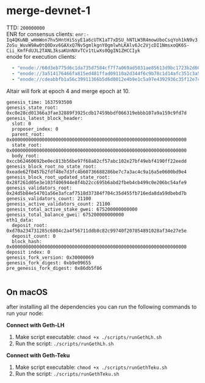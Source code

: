 # merge-devnet-1
TTD: `200000000`  
ENR for consensus clients: `enr:-Iq4QKuNB_wHmWon7hv5HntHiSsyE1a6cUTK1aT7xDSU_hNTLW3R4mowUboCsqYoh1kN9v3ZoSu_WuvW9Aw0tQ0Dxv6GAXxQ7Nv5gmlkgnY0gmlwhLKAlv6Jc2VjcDI1NmsxoQK6S-Cii_KmfFdUJL2TANL3ksaKUnNXvTCv1tLwXs0QgIN1ZHCCIyk`    
enode for execution clients:
```yaml
  - "enode://68d3eb775d6c1da735d7584cf7f7a069ad5031ae85613d9bc1723b2d60778e09e9f07734a3c9e5c149ae2c385dca448374064b3d9d0e5b73d0efa65e66039c01@137.184.108.205:30303"
  - "enode://3a514176466fa815ed481ffad09110a2d344f6c9b78c1d14afc351c3a51be33d8072e77939dc03ba44790779b7a1025baf3003f6732430e20cd9b76d953391b3@137.184.97.41:30303"
  - "enode://cdeabbfb1a56c39911366b5d6d0012e4b9e1c5a97e4392936c35f12e7ca27b2bc10172045387ffbdc7a2d43ff7e6b7c7107bc55a372561d33282f1a6b320925d@137.184.109.34:30303"
```

Altair will fork at epoch 4 and merge epoch at 10.
```
genesis_time: 1637593500
genesis_state_root: 0xc0e28cd01366a3fae32889f3925cdb17459bbdf066319ebbb107a9a159c9fd7d
genesis_latest_block_header:
  slot: 0
  proposer_index: 0
  parent_root: 0x0000000000000000000000000000000000000000000000000000000000000000
  state_root: 0x0000000000000000000000000000000000000000000000000000000000000000
  body_root: 0xccb62460692be0ec813b56be97f68a82cf57abc102e27bf49ebf4190ff22eedd
genesis_block_root_no_state_root: 0xeade62f0457b2fdf48e7d3fc4b60736688286be7c7a3ac4c9a16a5e0600bd9e4
genesis_block_root_updated_state_root: 0x28f261d05e3e103f406944e8f4b22cc695b6abd2fbeb4cb499c0e206bc54afe9
genesis_validators_root: 0x24d5b84e54701a56e3afcaf7518d37384f704c35d455fb716eda8da59dbebd7b
genesis_validators_count: 21100
genesis_active_validators_count: 21100
genesis_total_active_stake_gwei: 675200000000000
genesis_total_balance_gwei: 675200000000000
eth1_data:
  deposit_root: 0xd70a234731285c6804c2a4f56711ddb8c82c99740f207854891028af34e27e5e
  deposit_count: 0
  block_hash: 0x0000000000000000000000000000000000000000000000000000000000000000
deposit index: 0
genesis_fork_version: 0x30000069
genesis_fork_digest: 0xb9e09655
pre_genesis_fork_digest: 0x86db5f86


```


## On macOS

after installing all the dependencies you can run the following commands to run
your node:    
     
**Connect with Geth-LH**      
 1. Make script executable: `chmod +x ./scripts/runGethLh.sh`     
 2. Run the script: `./scripts/runGethLh.sh`    

**Connect with Geth-Teku**      
 1. Make script executable: `chmod +x ./scripts/runGethTeku.sh`     
 2. Run the script: `./scripts/runGethTeku.sh`    
